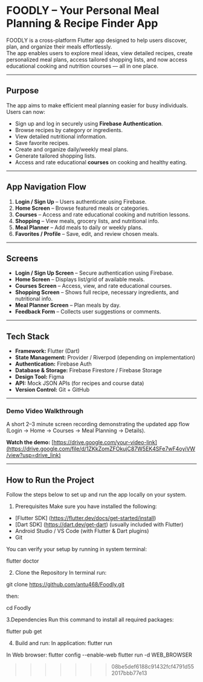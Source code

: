 # FOODLY – Your Personal Meal Planning & Recipe Finder App

FOODLY is a cross-platform Flutter app designed to help users discover, plan, and organize their meals effortlessly.  
The app enables users to explore meal ideas, view detailed recipes, create personalized meal plans, access tailored shopping lists, and now access educational cooking and nutrition courses — all in one place.

---

## Purpose

The app aims to make efficient meal planning easier for busy individuals.  
Users can now:
- Sign up and log in securely using **Firebase Authentication**.
- Browse recipes by category or ingredients.
- View detailed nutritional information.
- Save favorite recipes.
- Create and organize daily/weekly meal plans.
- Generate tailored shopping lists.
- Access and rate educational **courses** on cooking and healthy eating.

---

## App Navigation Flow

1. **Login / Sign Up** – Users authenticate using Firebase.  
2. **Home Screen** – Browse featured meals or categories.  
3. **Courses** – Access and rate educational cooking and nutrition lessons.  
4. **Shopping** – View meals, grocery lists, and nutritional info.  
5. **Meal Planner** – Add meals to daily or weekly plans.  
6. **Favorites / Profile** – Save, edit, and review chosen meals.

---

## Screens

- **Login / Sign Up Screen** – Secure authentication using Firebase.  
- **Home Screen** – Displays list/grid of available meals.  
- **Courses Screen** – Access, view, and rate educational courses.  
- **Shopping Screen** – Shows full recipe, necessary ingredients, and nutritional info.  
- **Meal Planner Screen** – Plan meals by day.  
- **Feedback Form** – Collects user suggestions or comments.

---

## Tech Stack

- **Framework:** Flutter (Dart)  
- **State Management:** Provider / Riverpod (depending on implementation)  
- **Authentication:** Firebase Auth  
- **Database & Storage:** Firebase Firestore / Firebase Storage  
- **Design Tool:** Figma  
- **API:** Mock JSON APIs (for recipes and course data)  
- **Version Control:** Git + GitHub

---

### Demo Video Walkthrough

A short 2–3 minute screen recording demonstrating the updated app flow (Login → Home → Courses → Meal Planning → Details).

**Watch the demo:** [https://drive.google.com/your-video-link](https://drive.google.com/file/d/1ZKkZomZFOkujC87W5EK4SFe7wF4oyiVW/view?usp=drive_link)

---
## How to Run the Project

Follow the steps below to set up and run the app locally on your system.

1. Prerequisites
Make sure you have installed the following:
- [Flutter SDK] (https://flutter.dev/docs/get-started/install)
- [Dart SDK] (https://dart.dev/get-dart) (usually included with Flutter)
- Android Studio / VS Code (with Flutter & Dart plugins)
- Git

You can verify your setup by running in system terminal:

flutter doctor

2. Clone the Repository
In terminal run:

git clone https://github.com/antu468/Foodly.git

then:

cd Foodly

3.Dependencies
Run this command to install all required packages:

flutter pub get

4. Build and run:
In application:
flutter run

In Web browser:
flutter config --enable-web
flutter run -d WEB_BROWSER
>>>>>>> 08be5def6188c91432fcf4791d552017bbb77e13
